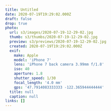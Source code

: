 ```yaml
---
title: Untitled
date: 2020-07-19T19:29:02.000Z
draft: false
drop: true
photo:
  url: s3/images/2020-07-19-12-29-02.jpg
  thumb: s3/thumbs/2020-07-19-12-29-02.jpg
  preview: s3/previews/2020-07-19-12-29-02.jpg
  created: 2020-07-19T19:29:02.000Z
  exif:
    make: Apple
    model: 'iPhone 7'
    lens: 'iPhone 7 back camera 3.99mm f/1.8'
    iso: 40
    aperture: 1.8
    shutter_speed: 1/30
    focal_length: '4.0 mm'
    gps: '47.7914083333333 -122.365944444444'
  title: null
  caption: null
links: []
---
```

